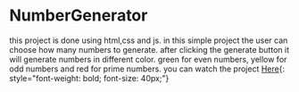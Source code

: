 # NumberGenerator
this project is done using html,css and js.
in this simple project the user can choose how many numbers to generate.
after clicking the generate button it will generate numbers in different color.
green for even numbers,
yellow for odd numbers and
red for prime numbers.
you can watch the project   [Here](https://zekud.github.io/NumberGenerator/){: style="font-weight: bold; font-size: 40px;"}  
